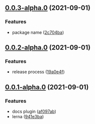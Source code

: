 ## [0.0.3-alpha.0](https://github.com/DWarrior222/babel/compare/v0.0.2-alpha.0...v0.0.3-alpha.0) (2021-09-01)


### Features

* package name ([2c704ba](https://github.com/DWarrior222/babel/commit/2c704ba9790bea4de2cf621331d3fbbde150470a))



## [0.0.2-alpha.0](https://github.com/DWarrior222/babel/compare/v0.0.1-alpha.0...v0.0.2-alpha.0) (2021-09-01)


### Features

* release process ([19a0e4f](https://github.com/DWarrior222/babel/commit/19a0e4f9db59bbfd0803b6dbd8f5b1e7cbe6eb3a))



## [0.0.1-alpha.0](https://github.com/DWarrior222/babel/compare/af097abfabf05709b496f48bffbe7379c5571366...v0.0.1-alpha.0) (2021-09-01)


### Features

* docs plugin ([af097ab](https://github.com/DWarrior222/babel/commit/af097abfabf05709b496f48bffbe7379c5571366))
* lerna ([941e3ba](https://github.com/DWarrior222/babel/commit/941e3badd56d9497c17c12af6df4091dfdfb2249))



